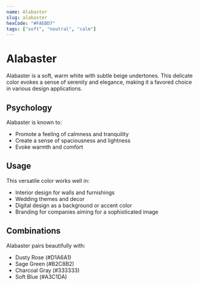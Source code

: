 ```yaml
---
name: Alabaster
slug: alabaster
hexCode: "#FAEBD7"
tags: ["soft", "neutral", "calm"]
---
```


# Alabaster

Alabaster is a soft, warm white with subtle beige undertones. This delicate color evokes a sense of serenity and elegance, making it a favored choice in various design applications.

## Psychology

Alabaster is known to:
- Promote a feeling of calmness and tranquility
- Create a sense of spaciousness and lightness
- Evoke warmth and comfort

## Usage

This versatile color works well in:
- Interior design for walls and furnishings
- Wedding themes and decor
- Digital design as a background or accent color
- Branding for companies aiming for a sophisticated image

## Combinations

Alabaster pairs beautifully with:
- Dusty Rose (#D1A6A1)
- Sage Green (#B2C8B2)
- Charcoal Gray (#333333)
- Soft Blue (#A3C1DA)